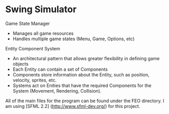 # Swing Simulator

Game State Manager
- Manages all game resources
- Handles multiple game states (Menu, Game, Options, etc)

Entity Component System
- An architectural pattern that allows greater flexibility in defining game objects
- Each Entity can contain a set of Components
- Components store information about the Entity, such as position, velocity, sprites, etc.
- Systems act on Enities that have the required Components for the System (Movement, Rendering, Collision).

All of the main files for the program can be found under the FEO directory.
I am using [SFML 2.2] (http://www.sfml-dev.org/) for this project.
